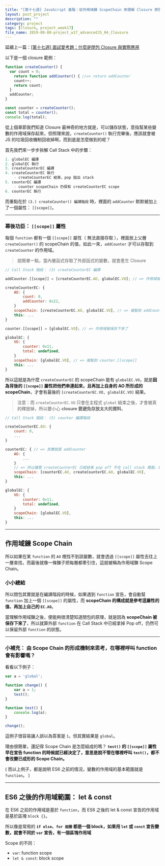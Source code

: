 ```yaml
---
title: "[第十七週] JavaScript 進階：從作用域鍊 ScopeChain 來理解 Closure 原理"
layout: post_project
description: ""
category: project
tags: [Closure, project_week17]
file_name: 2019-08-08-project_w17_advancedJS_04_Clousure
---
```


延續上一篇：[[第十七週] 面試愛考題：什麼是閉包 Closure 與實際應用](https://yakimhsu.com/project/project_w17_advancedJS_03_Clousure.html)

以下是一個 closure 範例：

```javascript
function createCounter() {
  var count = 0;
    return function addCounter() { //=> return addCounter
    count++;
    return count;
  }
  addCounter;
}

const counter = createCounter();
const total = counter();
console.log(total);
```

從上個章節我們知道 Closure 最神奇的地方就是，可以儲存狀態，意指幫某些變數的作用域保存起來，但照理來說，`createCounter()` 執行完畢後，應該就會被 JS 的垃圾回收機制回收掉啊，而到底是怎麼做到的呢？

首先我們來一步步拆解 Call Stack 中的步驟：

```javascript
1. globalEC 編譯
2. globalEC 執行
3. createCounterEC 編譯
4. createCounterEC 執行
    - createCounterEC 結束，pop 拋出 stack
5. counterEC 編譯 
    - counter scopeChain 仍保有 createCounterEC scope
6. counterEC 執行
```

而重點在於 `(3.) createCounter() 編譯階段` 時，裡面的 `addCounter` 默默被加上了一個屬性： `[[scope]]`。

---

### 幕後功臣： `[[scope]]` 屬性

每個 `function` 都有一個 `[[scope]]` 屬性（ 無法直接存取 ），裡面放上父層 `createCounter()` 的 scopeChain 的值，如此一來，`addCounter` 才可以存取到 `createCounter` 的作用域。

> 說簡單一點，當內層函式存取了外部函式的變數，就會產生 Closure

```javascript
// Call Stack 階段： (3) createCounterEC 編譯

addCounter.[[scope]] = [createCounterEC.AO, globalEC.VO]; // => 作用域被保存下來了

createCounterEC: {
    AO: {
        count: 0,
        addCounter: 0x22,
    }
    scopeChain: [createCounterEC.AO, globalEC.VO], // => 複製到 addCounter.[[scope]] 
    this: ...
}

counter.[[scope]] = [globalEC.VO]; // => 作用域被保存下來了

globalEC: {
    VO: {
        counter: 0x11,
        total: undefined,
    }
    scopeChain: [globalEC.VO], // => 複製到 counter.[[scope]]
    this: ...
}
```

所以這就是為什麼 `createCounterEC` 的 scopeChain 能有 `globalEC.VO`，就是**因為背後的 `[[scope]]` 屬性把他們串連起來，且再加上自身的 AO 所形成的 scopeChain**，才會有最後的 `[createCounterEC.VO, globalEC.VO]` 結果。 

> 注意：而 `createCounterEC.VO` 只會在主程式 `global` 結束之後，才會被真的釋放掉，所以要小心 **closure 要避免存放太大的資料**。


```javascript
// Call Stack 階段： (5) counter 編譯階段

createCounterEC.AO: {
    count: 0,
    ...
}

counterEC: { // => 其實就是 addCounter
    AO: {
        ...
    }
    // => 所以儘管 createCounterEC 已經結束 pop off 不在 call stack 裡面，但作用域仍然會被保存下來
    scopeChain: [counterEC.AO, createCounterEC.AO, globalEC.VO], 
    this: ...
}

globalEC: {
    VO: {
        counter: 0x11,
        total: undefined,
    }
    scopeChain: [globalEC.VO], 
    this: ...
}
```

---

## 作用域鍊 Scope Chain

所以如果在某 `function` 的 `AO` 裡找不到該變數，就會透過 `[[scope]]` 屬性去往上一層查找，而最後就像一條鍊子把每層都牽引住，這就被稱為作用域鍊 Scope Chain。

### 小小總結

所以閉包其實就是在編譯階段的時候，如果遇到 `function` 宣告，會自動幫 `function` 加上一個 `[[scope]]` 的屬性，而 **scopeChain 的構成就是參考這屬性的值、再加上自己的 `EC.AO`**。

當理解作用域鍊之後，便能夠很清楚知道閉包的原理，就是因為 **scopeChain 被保存下來了**，所以就算外部 `function` 在 Call Stack 中已經拿掉 Pop off，仍然可以保留外部 `function` 的狀態。

---


### 小補充： 由 Scope Chain 的形成機制來思考，在哪裡呼叫 function 會有影響嗎？

看看以下例子：

```javascript
var a = 'global';

function change() {
    var a = 1;
    test();
}

function test() {
    console.log(a);
}

change(); 
```

這例子很容易讓人誤以為答案是 `1`，但其實結果是 `global`。

理由很簡單，還記得 Scope Chain 是怎麼組成的嗎？ **`test()` 的 `[[scope]]` 屬性早在宣告 function 的時候就已經決定了，意思是說不管在哪裡呼叫 `test()`，都不會改變已成形的 Scope Chain。**

( 而以上例子，都是說明 ES6 之前的情況，變數的作用域的基本範圍就是 `function`。 )

---

## ES6 之後的作用域範圍： let & const 

在 ES6 之前的作用域是基於 `function`，而 ES6 之後的 let & const 宣告的作用域是基於區塊 `block {}`。

所以像是常用的 **`if else`、`for 迴圈` 都是一個 block，如果用 `let` 或 `const` 宣告變數，就會不同於 `var` 宣告，有一個區塊作用域**

Scope 的不同：
- `var`: function scope
- `let & const`: block scope